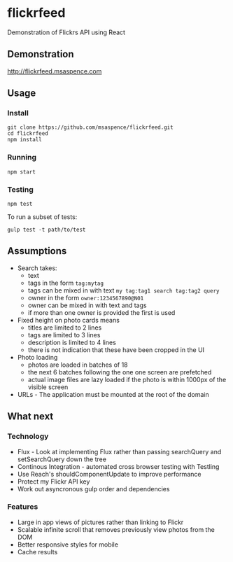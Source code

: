 # flickrfeed

Demonstration of Flickrs API using React

## Demonstration

http://flickrfeed.msaspence.com

## Usage

### Install

```
git clone https://github.com/msaspence/flickrfeed.git
cd flickrfeed
npm install
```

### Running

```
npm start
```

### Testing

```
npm test
```

To run a subset of tests:

```
gulp test -t path/to/test
```

## Assumptions

  * Search takes:
    * text
    * tags in the form `tag:mytag`
    * tags can be mixed in with text `my tag:tag1 search tag:tag2 query`
    * owner in the form `owner:1234567890@N01`
    * owner can be mixed in with text and tags
    * if more than one owner is provided the first is used
  * Fixed height on photo cards means
    * titles are limited to 2 lines
    * tags are limited to 3 lines
    * description is limited to 4 lines
    * there is not indication that these have been cropped in the UI
  * Photo loading
    * photos are loaded in batches of 18
    * the next 6 batches following the one one screen are prefetched
    * actual image files are lazy loaded if the photo is within 1000px of the visible screen
  * URLs - The application must be mounted at the root of the domain

## What next

### Technology

 * Flux - Look at implementing Flux rather than passing searchQuery and setSearchQuery down the tree
 * Continous Integration - automated cross browser testing with Testling
 * Use Reach's shouldComponentUpdate to improve performance
 * Protect my Flickr API key
 * Work out asyncronous gulp order and dependencies


### Features

 * Large in app views of pictures rather than linking to Flickr
 * Scalable infinite scroll that removes previously view photos from the DOM
 * Better responsive styles for mobile
 * Cache results
